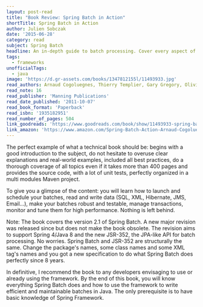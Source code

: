 ```yaml
---
layout: post-read
title: "Book Review: Spring Batch in Action"
shortTitle: Spring Batch in Action
author: Julien Sobczak
date: '2015-06-28'
category: read
subject: Spring Batch
headline: An in-depth guide to batch processing. Cover every aspect of Spring Batch.
tags:
  - frameworks
unofficialTags:
  - java
image: 'https://d.gr-assets.com/books/1347812155l/11493933.jpg'
read_authors: Arnaud Cogoluegnes, Thierry Templier, Gary Gregory, Olivier Bazoud
read_note: 16
read_publisher: 'Manning Publications'
read_date_published: '2011-10-07'
read_book_format: 'Paperback'
read_isbn: '1935182951'
read_number_of_pages: 504
link_goodreads: 'https://www.goodreads.com/book/show/11493933-spring-batch-in-action'
link_amazon: 'https://www.amazon.com/Spring-Batch-Action-Arnaud-Cogoluegnes/dp/1935182951/'
---
```


The perfect example of what a technical book should be: begins with a good introduction to the subject, do not hesitate to overuse clear explanations and real-world examples, included all best practices, do a thorough coverage of all topics even if it takes more than 400 pages and provides the source code, with a lot of unit tests, perfectly organized in a multi modules Maven project.

To give you a glimpse of the content: you will learn how to launch and schedule your batches, read and write data (SQL, XML, Hibernate, JMS, Email...), make your batches robust and testable, manage transactions, monitor and tune them for high performance. Nothing is left behind.

Note: The book covers the version 2.1 of Spring Batch. A new major revision was released since but does not make the book obsolete. The revision aims to support Spring 4/Java 8 and the new JSR-352, the JPA-like API for batch processing. No worries. Spring Batch and JSR-352 are structurally the same. Change the package's names, some class names and some XML tag's names and you got a new specification to do what Spring Batch does perfectly since 8 years.

In definitive, I recommend the book to any developers envisaging to use or already using the framework. By the end of this book, you will know everything Spring Batch does and how to use the framework to write efficient and maintainable batches in Java. The only prerequisite is to have basic knowledge of Spring Framework.
